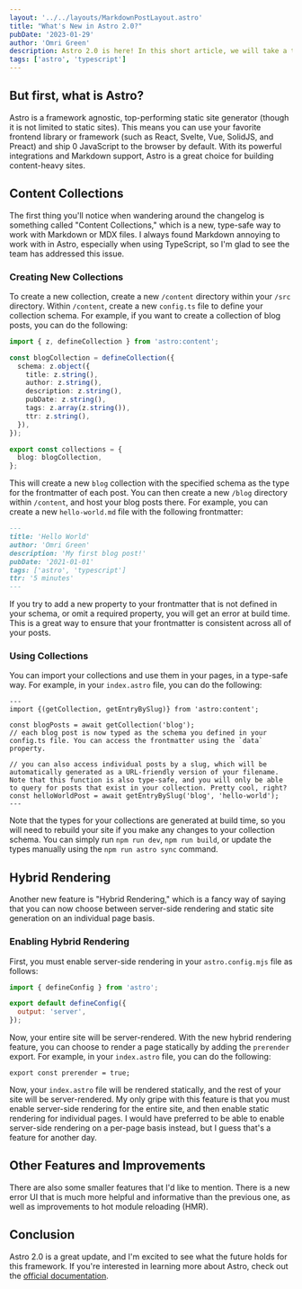```yaml
---
layout: '../../layouts/MarkdownPostLayout.astro'
title: "What's New in Astro 2.0?"
pubDate: '2023-01-29'
author: 'Omri Green'
description: Astro 2.0 is here! In this short article, we will take a tour of the new features and improvements.
tags: ['astro', 'typescript']
---
```

## But first, what is Astro?

Astro is a framework agnostic, top-performing static site generator (though it is not limited to static sites). This means you can use your favorite frontend library or framework (such as React, Svelte, Vue, SolidJS, and Preact) and ship 0 JavaScript to the browser by default. With its powerful integrations and Markdown support, Astro is a great choice for building content-heavy sites.

## Content Collections

The first thing you'll notice when wandering around the changelog is something called "Content Collections," which is a new, type-safe way to work with Markdown or MDX files. I always found Markdown annoying to work with in Astro, especially when using TypeScript, so I'm glad to see the team has addressed this issue.

### Creating New Collections

To create a new collection, create a new `/content` directory within your `/src` directory. Within `/content`, create a new `config.ts` file to define your collection schema. For example, if you want to create a collection of blog posts, you can do the following:

```ts
import { z, defineCollection } from 'astro:content';

const blogCollection = defineCollection({
  schema: z.object({
    title: z.string(),
    author: z.string(),
    description: z.string(),
    pubDate: z.string(),
    tags: z.array(z.string()),
    ttr: z.string(),
  }),
});

export const collections = {
  blog: blogCollection,
};
```

This will create a new `blog` collection with the specified schema as the type for the frontmatter of each post. You can then create a new `/blog` directory within `/content`, and host your blog posts there. For example, you can create a new `hello-world.md` file with the following frontmatter:

```md
---
title: 'Hello World'
author: 'Omri Green'
description: 'My first blog post!'
pubDate: '2021-01-01'
tags: ['astro', 'typescript']
ttr: '5 minutes'
---
```

If you try to add a new property to your frontmatter that is not defined in your schema, or omit a required property, you will get an error at build time. This is a great way to ensure that your frontmatter is consistent across all of your posts.

### Using Collections

You can import your collections and use them in your pages, in a type-safe way. For example, in your `index.astro` file, you can do the following:

```astro
---
import {(getCollection, getEntryBySlug)} from 'astro:content';

const blogPosts = await getCollection('blog');
// each blog post is now typed as the schema you defined in your config.ts file. You can access the frontmatter using the `data` property.

// you can also access individual posts by a slug, which will be automatically generated as a URL-friendly version of your filename. Note that this function is also type-safe, and you will only be able to query for posts that exist in your collection. Pretty cool, right?
const helloWorldPost = await getEntryBySlug('blog', 'hello-world');
---
```

Note that the types for your collections are generated at build time, so you will need to rebuild your site if you make any changes to your collection schema. You can simply run `npm run dev`, `npm run build`, or update the types manually using the `npm run astro sync` command.

## Hybrid Rendering
Another new feature is "Hybrid Rendering," which is a fancy way of saying that you can now choose between server-side rendering and static site generation on an individual page basis.

### Enabling Hybrid Rendering
First, you must enable server-side rendering in your `astro.config.mjs` file as follows:

```js
import { defineConfig } from 'astro';

export default defineConfig({
  output: 'server',
});
```

Now, your entire site will be server-rendered. With the new hybrid rendering feature, you can choose to render a page statically by adding the `prerender` export. For example, in your `index.astro` file, you can do the following:

```astro
export const prerender = true;
```

Now, your `index.astro` file will be rendered statically, and the rest of your site will be server-rendered.
My only gripe with this feature is that you must enable server-side rendering for the entire site, and then enable static rendering for individual pages. I would have preferred to be able to enable server-side rendering on a per-page basis instead, but I guess that's a feature for another day.

## Other Features and Improvements
There are also some smaller features that I'd like to mention. There is a new error UI that is much more helpful and informative than the previous one, as well as improvements to hot module reloading (HMR).

## Conclusion
Astro 2.0 is a great update, and I'm excited to see what the future holds for this framework. If you're interested in learning more about Astro, check out the [official documentation](https://docs.astro.build/).